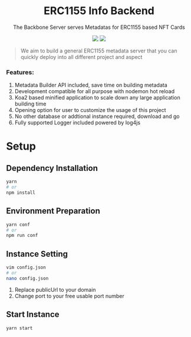 <h1 align="center">ERC1155 Info Backend</h1>
<p align="center">The Backbone Server serves Metadatas for ERC1155 based NFT Cards</p>

<p align="center">
<img src="https://github.com/AyakaLab/erc1155-info/workflows/Dev%20Test/badge.svg" />
<img src="https://github.com/AyakaLab/erc1155-info/workflows/Production%20CI%20Test/badge.svg" />
</p>

> We aim to build a general ERC1155 metadata server that you can quickly deploy into all different project and aspect

### Features:

1. Metadata Builder API included, save time on building metadata
2. Development compatible for all purpose with nodemon hot reload
3. Koa2 based minified application to scale down any large application building time
4. Opening option for user to customize the usage of this project
5. No other database or addtional instance required, download and go
6. Fully supported Logger included powered by log4js

# Setup

## Dependency Installation

```bash
yarn
# or
npm install
```

## Environment Preparation

```bash
yarn conf
# or
npm run conf
```

## Instance Setting

```bash
vim config.json
# or
nano config.json
```

1. Replace publicUrl to your domain
2. Change port to your free usable port number

## Start Instance

```bash
yarn start
```